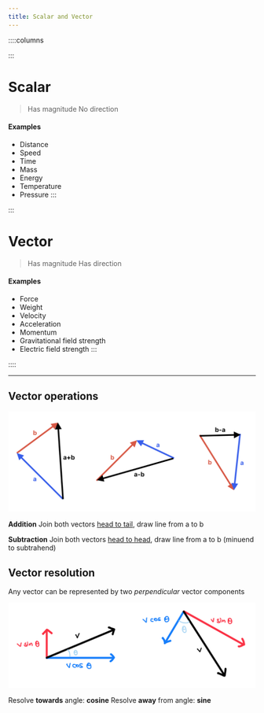 ```yaml
---
title: Scalar and Vector
---
```


::::columns

:::
# Scalar

> Has magnitude
> No direction

#### Examples
- Distance
- Speed
- Time
- Mass
- Energy
- Temperature
- Pressure
:::

:::
# Vector

> Has magnitude
> Has direction

#### Examples
- Force
- Weight
- Velocity
- Acceleration
- Momentum
- Gravitational field strength
- Electric field strength
:::

::::

---

## Vector operations

![Vector addition and subtraction](/src/assets/images/a-level/physics/vector-addition-subtraction.png)

**Addition**
Join both vectors <u>head to tail</u>,
draw line from a to b

**Subtraction**
Join both vectors <u>head to head</u>,
draw line from a to b (minuend to subtrahend)

## Vector resolution

Any vector can be represented by two *perpendicular* vector components

![Vector components](/src/assets/images/a-level/physics/vector-components.png)

Resolve **towards** angle: **cosine**
Resolve **away** from angle: **sine**

<!-- TODO add vector components for weight on a slope -->
